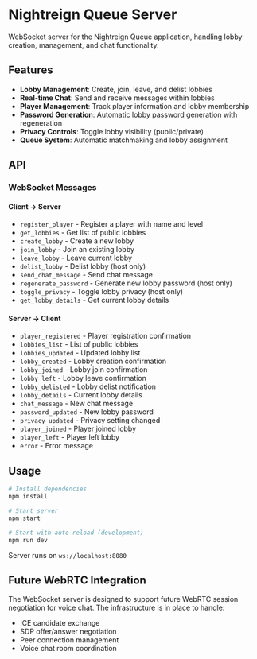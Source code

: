 # Nightreign Queue Server

WebSocket server for the Nightreign Queue application, handling lobby creation, management, and chat functionality.

## Features

- **Lobby Management**: Create, join, leave, and delist lobbies
- **Real-time Chat**: Send and receive messages within lobbies
- **Player Management**: Track player information and lobby membership
- **Password Generation**: Automatic lobby password generation with regeneration
- **Privacy Controls**: Toggle lobby visibility (public/private)
- **Queue System**: Automatic matchmaking and lobby assignment

## API

### WebSocket Messages

#### Client → Server

- `register_player` - Register a player with name and level
- `get_lobbies` - Get list of public lobbies
- `create_lobby` - Create a new lobby
- `join_lobby` - Join an existing lobby
- `leave_lobby` - Leave current lobby
- `delist_lobby` - Delist lobby (host only)
- `send_chat_message` - Send chat message
- `regenerate_password` - Generate new lobby password (host only)
- `toggle_privacy` - Toggle lobby privacy (host only)
- `get_lobby_details` - Get current lobby details

#### Server → Client

- `player_registered` - Player registration confirmation
- `lobbies_list` - List of public lobbies
- `lobbies_updated` - Updated lobby list
- `lobby_created` - Lobby creation confirmation
- `lobby_joined` - Lobby join confirmation
- `lobby_left` - Lobby leave confirmation
- `lobby_delisted` - Lobby delist notification
- `lobby_details` - Current lobby details
- `chat_message` - New chat message
- `password_updated` - New lobby password
- `privacy_updated` - Privacy setting changed
- `player_joined` - Player joined lobby
- `player_left` - Player left lobby
- `error` - Error message

## Usage

```bash
# Install dependencies
npm install

# Start server
npm start

# Start with auto-reload (development)
npm run dev
```

Server runs on `ws://localhost:8080`

## Future WebRTC Integration

The WebSocket server is designed to support future WebRTC session negotiation for voice chat. The infrastructure is in place to handle:
- ICE candidate exchange
- SDP offer/answer negotiation
- Peer connection management
- Voice chat room coordination
